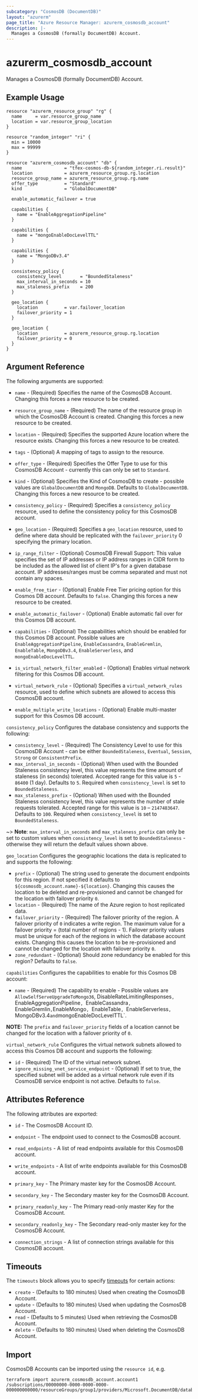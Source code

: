 ```yaml
---
subcategory: "CosmosDB (DocumentDB)"
layout: "azurerm"
page_title: "Azure Resource Manager: azurerm_cosmosdb_account"
description: |-
  Manages a CosmosDB (formally DocumentDB) Account.
---
```


# azurerm_cosmosdb_account

Manages a CosmosDB (formally DocumentDB) Account.

## Example Usage

```hcl
resource "azurerm_resource_group" "rg" {
  name     = var.resource_group_name
  location = var.resource_group_location
}

resource "random_integer" "ri" {
  min = 10000
  max = 99999
}

resource "azurerm_cosmosdb_account" "db" {
  name                = "tfex-cosmos-db-${random_integer.ri.result}"
  location            = azurerm_resource_group.rg.location
  resource_group_name = azurerm_resource_group.rg.name
  offer_type          = "Standard"
  kind                = "GlobalDocumentDB"

  enable_automatic_failover = true

  capabilities {
    name = "EnableAggregationPipeline"
  }

  capabilities {
    name = "mongoEnableDocLevelTTL"
  }

  capabilities {
    name = "MongoDBv3.4"
  }

  consistency_policy {
    consistency_level       = "BoundedStaleness"
    max_interval_in_seconds = 10
    max_staleness_prefix    = 200
  }

  geo_location {
    location          = var.failover_location
    failover_priority = 1
  }

  geo_location {
    location          = azurerm_resource_group.rg.location
    failover_priority = 0
  }
}
```

## Argument Reference

The following arguments are supported:

* `name` - (Required) Specifies the name of the CosmosDB Account. Changing this forces a new resource to be created.

* `resource_group_name` - (Required) The name of the resource group in which the CosmosDB Account is created. Changing this forces a new resource to be created.

* `location` - (Required) Specifies the supported Azure location where the resource exists. Changing this forces a new resource to be created.

* `tags` - (Optional) A mapping of tags to assign to the resource.

* `offer_type` - (Required) Specifies the Offer Type to use for this CosmosDB Account - currently this can only be set to `Standard`.

* `kind` - (Optional) Specifies the Kind of CosmosDB to create - possible values are `GlobalDocumentDB` and `MongoDB`. Defaults to `GlobalDocumentDB`. Changing this forces a new resource to be created.

* `consistency_policy` - (Required) Specifies a `consistency_policy` resource, used to define the consistency policy for this CosmosDB account.

* `geo_location` - (Required) Specifies a `geo_location` resource, used to define where data should be replicated with the `failover_priority` 0 specifying the primary location.

* `ip_range_filter` - (Optional) CosmosDB Firewall Support: This value specifies the set of IP addresses or IP address ranges in CIDR form to be included as the allowed list of client IP's for a given database account. IP addresses/ranges must be comma separated and must not contain any spaces.

* `enable_free_tier` - (Optional) Enable Free Tier pricing option for this Cosmos DB account. Defaults to `false`. Changing this forces a new resource to be created.

* `enable_automatic_failover` - (Optional) Enable automatic fail over for this Cosmos DB account.

* `capabilities` - (Optional) The capabilities which should be enabled for this Cosmos DB account. Possible values are `EnableAggregationPipeline`, `EnableCassandra`, `EnableGremlin`, `EnableTable`, `MongoDBv3.4`, `EnableServerless`, and `mongoEnableDocLevelTTL`.

* `is_virtual_network_filter_enabled` - (Optional) Enables virtual network filtering for this Cosmos DB account.

* `virtual_network_rule` - (Optional) Specifies a `virtual_network_rules` resource, used to define which subnets are allowed to access this CosmosDB account.

* `enable_multiple_write_locations` - (Optional) Enable multi-master support for this Cosmos DB account.

`consistency_policy` Configures the database consistency and supports the following:

* `consistency_level` - (Required) The Consistency Level to use for this CosmosDB Account - can be either `BoundedStaleness`, `Eventual`, `Session`, `Strong` or `ConsistentPrefix`.
* `max_interval_in_seconds` - (Optional) When used with the Bounded Staleness consistency level, this value represents the time amount of staleness (in seconds) tolerated. Accepted range for this value is `5` - `86400` (1 day). Defaults to `5`. Required when `consistency_level` is set to `BoundedStaleness`.
* `max_staleness_prefix` - (Optional) When used with the Bounded Staleness consistency level, this value represents the number of stale requests tolerated. Accepted range for this value is `10` – `2147483647`. Defaults to `100`. Required when `consistency_level` is set to `BoundedStaleness`.

~> **Note**: `max_interval_in_seconds` and `max_staleness_prefix` can only be set to custom values when `consistency_level` is set to `BoundedStaleness` - otherwise they will return the default values shown above.

`geo_location` Configures the geographic locations the data is replicated to and supports the following:

* `prefix` - (Optional) The string used to generate the document endpoints for this region. If not specified it defaults to `${cosmosdb_account.name}-${location}`. Changing this causes the location to be deleted and re-provisioned and cannot be changed for the location with failover priority `0`.
* `location` - (Required) The name of the Azure region to host replicated data.
* `failover_priority` - (Required) The failover priority of the region. A failover priority of `0` indicates a write region. The maximum value for a failover priority = (total number of regions - 1). Failover priority values must be unique for each of the regions in which the database account exists. Changing this causes the location to be re-provisioned and cannot be changed for the location with failover priority `0`.
* `zone_redundant` - (Optional) Should zone redundancy be enabled for this region? Defaults to `false`.

`capabilities` Configures the capabilities to enable for this Cosmos DB account:

* `name` - (Required) The capability to enable - Possible values are `AllowSelfServeUpgradeToMongo36`, DisableRateLimitingResponses`, `EnableAggregationPipeline`, `EnableCassandra`, `EnableGremlin`,`EnableMongo`, `EnableTable`, `EnableServerless`, `MongoDBv3.4` and `mongoEnableDocLevelTTL`.

**NOTE:** The `prefix` and `failover_priority` fields of a location cannot be changed for the location with a failover priority of `0`.

`virtual_network_rule` Configures the virtual network subnets allowed to access this Cosmos DB account and supports the following:

* `id` - (Required) The ID of the virtual network subnet.
* `ignore_missing_vnet_service_endpoint` - (Optional) If set to true, the specified subnet will be added as a virtual network rule even if its CosmosDB service endpoint is not active. Defaults to `false`.

## Attributes Reference

The following attributes are exported:

* `id` - The CosmosDB Account ID.

* `endpoint` - The endpoint used to connect to the CosmosDB account.

* `read_endpoints` - A list of read endpoints available for this CosmosDB account.

* `write_endpoints` - A list of write endpoints available for this CosmosDB account.

* `primary_key` - The Primary master key for the CosmosDB Account.

* `secondary_key` - The Secondary master key for the CosmosDB Account.

* `primary_readonly_key` - The Primary read-only master Key for the CosmosDB Account.

* `secondary_readonly_key` - The Secondary read-only master key for the CosmosDB Account.

* `connection_strings` - A list of connection strings available for this CosmosDB account.

## Timeouts

The `timeouts` block allows you to specify [timeouts](https://www.terraform.io/docs/configuration/resources.html#timeouts) for certain actions:

* `create` - (Defaults to 180 minutes) Used when creating the CosmosDB Account.
* `update` - (Defaults to 180 minutes) Used when updating the CosmosDB Account.
* `read` - (Defaults to 5 minutes) Used when retrieving the CosmosDB Account.
* `delete` - (Defaults to 180 minutes) Used when deleting the CosmosDB Account.

## Import

CosmosDB Accounts can be imported using the `resource id`, e.g.

```shell
terraform import azurerm_cosmosdb_account.account1 /subscriptions/00000000-0000-0000-0000-000000000000/resourceGroups/group1/providers/Microsoft.DocumentDB/databaseAccounts/account1
```
